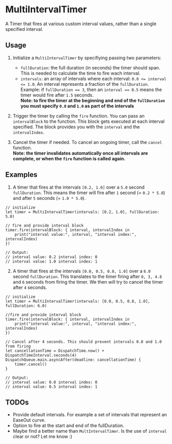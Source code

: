 # MultiIntervalTimer
A Timer that fires at various custom interval values, rather than a single specified interval.

## Usage
1. Initialize a `MultiIntervalTimer` by specifiying passing two parameters:
    - `fullDuration`: the full duration (in seconds) the timer should span. This is needed to calculate the time to fire wach interval.
    - `intervals`: an array of intervals where each interval: `0.0 <= interval <= 1.0`. An interval represents a fraction of the `fullDuration`. Example: if `fullDuration == 3`, then an `interval == 0.5` means the timer would fire after `1.5` seconds.  
**Note: to fire the timer at the beginning and end of the `fullDuration` you must specify `0.0` and `1.0` as part of the intervals**

2. Trigger the timer by calling the `fire` function. You can pass an `intervalBlock` to the function. This block gets executed at each interval specified. The block provides you with the `interval` and the `intervalIndex`.

3. Cancel the timer if needed. To cancel an ongoing timer, call the `cancel` function.  
**Note: the timer invalidates automatically once all intervals are complete, or when the `fire` function is called again.**

## Examples

1. A timer that fires at the intervals `[0.2, 1.0]` over a `5.0` second `fullDuration`. This means the timer will fire after `1` second (= `0.2 * 5.0`) and after `5` seconds (= `1.0 * 5.0`).

```
// initialize
let timer = MultiIntervalTimer(intervals: [0.2, 1.0], fullDuration: 5.0)

// fire and provide interval block
timer.fire(intervalBlock: { interval, intervalIndex in
    print("interval value:", interval, "interval index:", intervalIndex)
})

// Output:
// interval value: 0.2 interval index: 0
// interval value: 1.0 interval index: 1
```

2. A timer that fires at the intervals `[0.0, 0.5, 0.8, 1.0]` over a `6.0` second `fullDuration`. This translates to the timer firing after `0, 3, 4.8` and `6` seconds from firing the timer. We then will try to cancel the timer after `4` seconds.

```
// initialize
let timer = MultiIntervalTimer(intervals: [0.0, 0.5, 0.8, 1.0], fullDuration: 6.0)

//fire and provide interval block
timer.fire(intervalBlock: { interval, intervalIndex in
    print("interval value:", interval, "interval index:", intervalIndex)
})

// Cancel after 4 seconds. This should prevent intervals 0.8 and 1.0 from firing
let cancellationTime = DispatchTime.now() + DispatchTimeInterval.seconds(4)
DispatchQueue.main.asyncAfter(deadline: cancellationTime) {
    timer.cancel()
}

// Output:
// interval value: 0.0 interval index: 0
// interval value: 0.5 interval index: 1
```

## TODOs
- Provide default intervals. For example a set of intervals that represent an EaseOut curve.
- Option to fire at the start and end of the fullDuration.
- Maybe find a better name than `MultIntervalTimer`. Is the use of `interval` clear or not? Let me know :)
